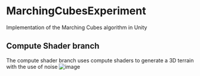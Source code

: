 # MarchingCubesExperiment
Implementation of the Marching Cubes algorithm in Unity

## Compute Shader branch
The compute shader branch uses compute shaders to generate a 3D terrain with the use of noise
![image](https://github.com/julesHaerinck/MarchingCubesExperiment/assets/66178532/9721eb61-405b-441b-834e-24957fda29b1)
